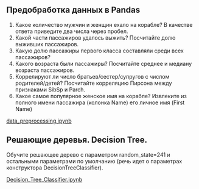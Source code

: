 ## Предобработка данных в Pandas

1. Какое количество мужчин и женщин ехало на корабле? В качестве ответа приведите два числа через пробел.
2. Какой части пассажиров удалось выжить? Посчитайте долю выживших пассажиров.
3. Какую долю пассажиры первого класса составляли среди всех пассажиров? 
4. Какого возраста были пассажиры? Посчитайте среднее и медиану возраста пассажиров.
5. Коррелируют ли число братьев/сестер/супругов с числом родителей/детей? Посчитайте корреляцию Пирсона между признаками SibSp и Parch.
6. Какое самое популярное женское имя на корабле? Извлеките из полного имени пассажира (колонка Name) его личное имя (First Name) 

[data_preprocessing.ipynb](https://github.com/ilgamfa/Data_science/blob/master/data_preprocessing.ipynb)

## Решающие деревья. Decision Tree.
Обучите решающее дерево с параметром random_state=241
и остальными параметрами по умолчанию (речь идет о параметрах конструктора DecisionTreeСlassifier).

[Decision_Tree_Classifier.ipynb](https://github.com/ilgamfa/Data_science/blob/master/DecisionTreeClassifier.ipynb)
